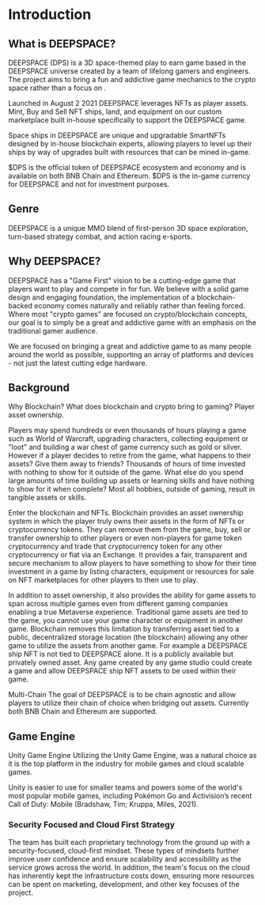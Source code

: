 # Introduction

## What is DEEPSPACE?
DEEPSPACE (DPS) is a 3D space-themed play to earn game based in the DEEPSPACE universe created by a team of lifelong gamers and engineers. The project aims to bring a fun and addictive game mechanics to the crypto space rather than a focus on .

Launched in August 2 2021 DEEPSPACE leverages NFTs as player assets. Mint, Buy and Sell NFT ships, land, and equipment on our custom marketplace built in-house specifically to support the DEEPSPACE game.

Space ships in DEEPSPACE are unique and upgradable SmartNFTs designed by in-house blockchain experts, allowing players to level up their ships by way of upgrades built with resources that can be mined in-game.

$DPS is the official token of DEEPSPACE ecosystem and economy and is available on both BNB Chain and Ethereum. $DPS is the in-game currency for DEEPSPACE and not for investment purposes.

## Genre
DEEPSPACE is a unique MMO blend of first-person 3D space exploration, turn-based strategy combat, and action racing e-sports.

## Why DEEPSPACE?
DEEPSPACE has a "Game First" vision to be a cutting-edge game that players want to play and compete in for fun.  We believe with a solid game design and engaging foundation, the implementation of a blockchain-backed economy comes naturally and reliably rather than feeling forced. Where most "crypto games" are focused on crypto/blockchain concepts, our goal is to simply be a great and addictive game with an emphasis on the traditional gamer audience.

We are focused on bringing a great and addictive game to as many people around the world as possible, supporting an array of platforms and devices - not just the latest cutting edge hardware.

## Background

Why Blockchain?
What does blockchain and crypto bring to gaming? Player asset ownership. 

Players may spend hundreds or even thousands of hours playing a game such as World of Warcraft, upgrading characters, collecting equipment or "loot" and building a war chest of game currency such as gold or silver. However if a player decides to retire from the game, what happens to their assets? Give them away to friends? Thousands of hours of time invested with nothing to show for it outside of the game. What else do you spend large amounts of time building up assets or learning skills and have nothing to show for it when complete? Most all hobbies, outside of gaming, result in tangible assets or skills.

Enter the blockchain and NFTs. Blockchain provides an asset ownership system in which the player truly owns their assets in the form of NFTs or cryptocurrency tokens. They can remove them from the game, buy, sell or transfer ownership to other players or even non-players for game token cryptocurrency and trade that cryptocurrency token for any other cryptocurrency or fiat via an Exchange. It provides a fair, transparent and secure mechanism to allow players to have something to show for their time investment in a game by listing characters, equipment or resources for sale on NFT marketplaces for other players to then use to play.

In addition to asset ownership, it also provides the ability for game assets to span across multiple games even from different gaming companies enabling a true Metaverse experience. Traditional game assets are tied to the game, you cannot use your game character or equipment in another game. Blockchain removes this limitation by transferring asset tied to a public, decentralized storage location (the blockchain) allowing any other game to utilize the assets from another game. For example a DEEPSPACE ship NFT is not tied to DEEPSPACE alone. It is a publicly available but privately owned asset. Any game created by any game studio could create a game and allow DEEPSPACE ship NFT assets to be used within their game.

Multi-Chain
The goal of DEEPSPACE is to be chain agnostic and allow players to utilize their chain of choice when bridging out assets.  Currently both BNB Chain and Ethereum are supported.

## Game Engine
Unity Game Engine
Utilizing the Unity Game Engine, was a natural choice as it is the top platform in the industry for mobile games and cloud scalable games.

Unity is easier to use for smaller teams and powers some of the world's most popular mobile games, including Pokémon Go and Activision’s recent Call of Duty: Mobile (Bradshaw, Tim; Kruppa, Miles, 2021).

### Security Focused and Cloud First Strategy
The team has built each proprietary technology from the ground up with a security-focused, cloud-first mindset. These types of mindsets further improve user confidence and ensure scalability and accessibility as the service grows across the world. In addition, the team's focus on the cloud has inherently kept the infrastructure costs down, ensuring more resources can be spent on marketing, development, and other key focuses of the project.
